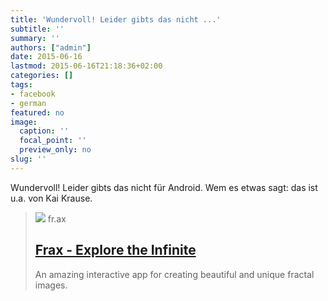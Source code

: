 ```yaml
---
title: 'Wundervoll! Leider gibts das nicht ...'
subtitle: ''
summary: ''
authors: ["admin"]
date: 2015-06-16
lastmod: 2015-06-16T21:18:36+02:00
categories: []
tags:
- facebook
- german
featured: no
image:
  caption: ''
  focal_point: ''
  preview_only: no
slug: ''
---
```

Wundervoll! Leider gibts das nicht für Android. Wem es etwas sagt: das ist u.a. von Kai Krause.
> [![](https://d1j2f71bsuadlj.cloudfront.net/assets/hero/icon800-a5964d2b7d162d54cd3b04e3f383acc35c2abe44cfa6825766a1bbb0ecefd3bb.jpg)](http://fract.al/)
> fr.ax
> ## [Frax - Explore the Infinite](http://fract.al/)
>
>An amazing interactive app for creating beautiful and unique fractal images.


